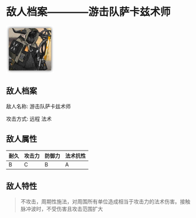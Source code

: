 # 敌人档案————游击队萨卡兹术师

![游击队萨卡兹术师](./eneIcons/游击队萨卡兹术师.png)

## 敌人档案

敌人名称: 游击队萨卡兹术师

攻击方式: 远程 法术

## 敌人属性

| 耐久      | 攻击力  | 防御力 | 法术抗性 |
|---------|------|-----|------|
| B | C | B | A |

## 敌人特性
> 不攻击，周期性施法，对周围所有单位造成相当于攻击力的法术伤害。接触脉冲波时，不受伤害且攻击范围扩大

